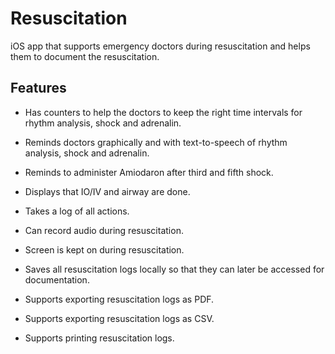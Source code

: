 
# Resuscitation

iOS app that supports emergency doctors during resuscitation and helps them to document the resuscitation.


## Features

- Has counters to help the doctors to keep the right time intervals for rhythm analysis, shock and adrenalin.

- Reminds doctors graphically and with text-to-speech of rhythm analysis, shock and adrenalin.

- Reminds to administer Amiodaron after third and fifth shock.

- Displays that IO/IV and airway are done.

- Takes a log of all actions.

- Can record audio during resuscitation.

- Screen is kept on during resuscitation.

- Saves all resuscitation logs locally so that they can later be accessed for documentation.

- Supports exporting resuscitation logs as PDF.

- Supports exporting resuscitation logs as CSV.

- Supports printing resuscitation logs.
